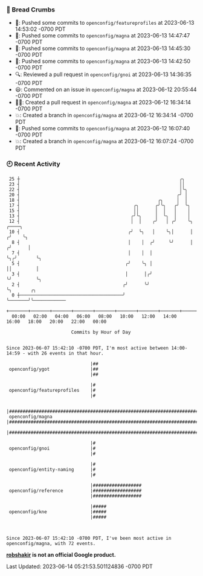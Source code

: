 ### 🍞 Bread Crumbs

 * 🚢: Pushed some commits to `openconfig/featureprofiles` at 2023-06-13 14:53:02 -0700 PDT
 * 🚢: Pushed some commits to `openconfig/magna` at 2023-06-13 14:47:47 -0700 PDT
 * 🚢: Pushed some commits to `openconfig/magna` at 2023-06-13 14:45:30 -0700 PDT
 * 🚢: Pushed some commits to `openconfig/magna` at 2023-06-13 14:42:50 -0700 PDT
 * 🔍: Reviewed a pull request in  `openconfig/gnoi` at 2023-06-13 14:36:35 -0700 PDT
 * 😃: Commented on an issue in `openconfig/magna` at 2023-06-12 20:55:44 -0700 PDT
 * ✍🏼: Created a pull request in `openconfig/magna` at 2023-06-12 16:34:14 -0700 PDT
 * 💥: Created a branch in `openconfig/magna` at 2023-06-12 16:34:14 -0700 PDT
 * 🚢: Pushed some commits to `openconfig/magna` at 2023-06-12 16:07:40 -0700 PDT
 * 💥: Created a branch in `openconfig/magna` at 2023-06-12 16:07:24 -0700 PDT

### 🕘 Recent Activity
```
 25 ┼                                                           ╭╮
 23 ┤                                                           ││
 22 ┤                                                           │╰╮
 20 ┤                                                          ╭╯ │
 18 ┤                                                   ╭╮     │  │
 17 ┤                                          ╭╮      ╭╯╰╮   ╭╯  ╰╮
 15 ┤                                          ││      │  │   │    │
 13 ┤                                         ╭╯╰╮     │  ╰╮  │    │
 12 ┤                                         │  │    ╭╯   │ ╭╯    ╰╮    ╭────╮
 10 ┤                                        ╭╯  ╰╮   │    ╰╮│      │   ╭╯    ╰╮
  8 ┤                                        │    │  ╭╯     ╰╯      │  ╭╯      │
  7 ┤                                        │    │  │              ╰╮╭╯       ╰╮
  5 ┤                                       ╭╯    ╰╮ │               ││         │
  3 ┤                                       │      │╭╯               ╰╯         ╰╮
  2 ┤                                      ╭╯      ╰╯                            ╰╮       ╭╮
  0 ┼──────────────────────────────────────╯                                      ╰───────╯╰────────────
    +───────+───────+───────+───────+───────+───────+───────+───────+───────+───────+───────+───────+────
  00:00   02:00   04:00   06:00   08:00   10:00   12:00   14:00   16:00   18:00   20:00   22:00   00:00   

						Commits by Hour of Day


Since 2023-06-07 15:42:10 -0700 PDT, I'm most active between 14:00-14:59 - with 26 events in that hour.

```



```
                               |##
 openconfig/ygot               |##
                               |##

                               |#
 openconfig/featureprofiles    |#
                               |#

                               |########################################################################
 openconfig/magna              |########################################################################
                               |########################################################################

                               |#
 openconfig/gnoi               |#
                               |#

                               |#
 openconfig/entity-naming      |#
                               |#

                               |##################
 openconfig/reference          |##################
                               |##################

                               |#####
 openconfig/kne                |#####
                               |#####



Since 2023-06-07 15:42:10 -0700 PDT, I've been most active in openconfig/magna, with 72 events.

```
**[robshakir](mailto:robjs@google.com) is not an official Google product.**  


Last Updated: 2023-06-14 05:21:53.501124836 -0700 PDT
